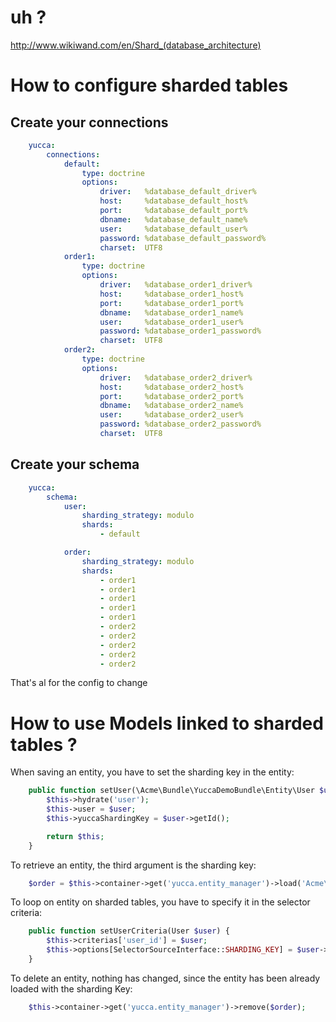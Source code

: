 uh ?
====

http://www.wikiwand.com/en/Shard_(database_architecture)

How to configure sharded tables
===============================

Create your connections
-----------------------

```yaml
    yucca:
        connections:
            default:
                type: doctrine
                options:
                    driver:   %database_default_driver%
                    host:     %database_default_host%
                    port:     %database_default_port%
                    dbname:   %database_default_name%
                    user:     %database_default_user%
                    password: %database_default_password%
                    charset:  UTF8
            order1:
                type: doctrine
                options:
                    driver:   %database_order1_driver%
                    host:     %database_order1_host%
                    port:     %database_order1_port%
                    dbname:   %database_order1_name%
                    user:     %database_order1_user%
                    password: %database_order1_password%
                    charset:  UTF8
            order2:
                type: doctrine
                options:
                    driver:   %database_order2_driver%
                    host:     %database_order2_host%
                    port:     %database_order2_port%
                    dbname:   %database_order2_name%
                    user:     %database_order2_user%
                    password: %database_order2_password%
                    charset:  UTF8
```

Create your schema
------------------

```yaml
    yucca:
        schema:
            user:
                sharding_strategy: modulo
                shards:
                    - default

            order:
                sharding_strategy: modulo
                shards:
                    - order1
                    - order1
                    - order1
                    - order1
                    - order1
                    - order2
                    - order2
                    - order2
                    - order2
                    - order2
```

That's al for the config to change

How to use Models linked to sharded tables ?
============================================

When saving an entity, you have to set the sharding key in the entity:

```php
    public function setUser(\Acme\Bundle\YuccaDemoBundle\Entity\User $user) {
        $this->hydrate('user');
        $this->user = $user;
        $this->yuccaShardingKey = $user->getId();

        return $this;
    }
```

To retrieve an entity, the third argument is the sharding key:

```php
    $order = $this->container->get('yucca.entity_manager')->load('Acme\Bundle\YuccaDemoBundle\Entity\Order', $order_id, $user_id);
```
To loop on entity on sharded tables, you have to specify it in the selector criteria:

```php
    public function setUserCriteria(User $user) {
        $this->criterias['user_id'] = $user;
        $this->options[SelectorSourceInterface::SHARDING_KEY] = $user->getId();
    }
```

To delete an entity, nothing has changed, since the entity has been already loaded with the sharding Key:

```php
    $this->container->get('yucca.entity_manager')->remove($order);
```
